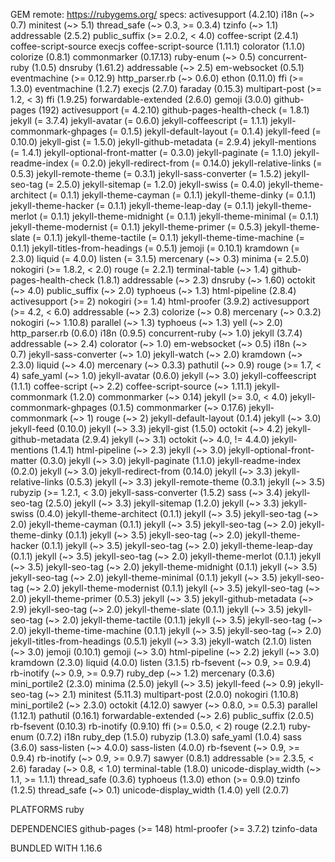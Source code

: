 GEM
  remote: https://rubygems.org/
  specs:
    activesupport (4.2.10)
      i18n (~> 0.7)
      minitest (~> 5.1)
      thread_safe (~> 0.3, >= 0.3.4)
      tzinfo (~> 1.1)
    addressable (2.5.2)
      public_suffix (>= 2.0.2, < 4.0)
    coffee-script (2.4.1)
      coffee-script-source
      execjs
    coffee-script-source (1.11.1)
    colorator (1.1.0)
    colorize (0.8.1)
    commonmarker (0.17.13)
      ruby-enum (~> 0.5)
    concurrent-ruby (1.0.5)
    dnsruby (1.61.2)
      addressable (~> 2.5)
    em-websocket (0.5.1)
      eventmachine (>= 0.12.9)
      http_parser.rb (~> 0.6.0)
    ethon (0.11.0)
      ffi (>= 1.3.0)
    eventmachine (1.2.7)
    execjs (2.7.0)
    faraday (0.15.3)
      multipart-post (>= 1.2, < 3)
    ffi (1.9.25)
    forwardable-extended (2.6.0)
    gemoji (3.0.0)
    github-pages (192)
      activesupport (= 4.2.10)
      github-pages-health-check (= 1.8.1)
      jekyll (= 3.7.4)
      jekyll-avatar (= 0.6.0)
      jekyll-coffeescript (= 1.1.1)
      jekyll-commonmark-ghpages (= 0.1.5)
      jekyll-default-layout (= 0.1.4)
      jekyll-feed (= 0.10.0)
      jekyll-gist (= 1.5.0)
      jekyll-github-metadata (= 2.9.4)
      jekyll-mentions (= 1.4.1)
      jekyll-optional-front-matter (= 0.3.0)
      jekyll-paginate (= 1.1.0)
      jekyll-readme-index (= 0.2.0)
      jekyll-redirect-from (= 0.14.0)
      jekyll-relative-links (= 0.5.3)
      jekyll-remote-theme (= 0.3.1)
      jekyll-sass-converter (= 1.5.2)
      jekyll-seo-tag (= 2.5.0)
      jekyll-sitemap (= 1.2.0)
      jekyll-swiss (= 0.4.0)
      jekyll-theme-architect (= 0.1.1)
      jekyll-theme-cayman (= 0.1.1)
      jekyll-theme-dinky (= 0.1.1)
      jekyll-theme-hacker (= 0.1.1)
      jekyll-theme-leap-day (= 0.1.1)
      jekyll-theme-merlot (= 0.1.1)
      jekyll-theme-midnight (= 0.1.1)
      jekyll-theme-minimal (= 0.1.1)
      jekyll-theme-modernist (= 0.1.1)
      jekyll-theme-primer (= 0.5.3)
      jekyll-theme-slate (= 0.1.1)
      jekyll-theme-tactile (= 0.1.1)
      jekyll-theme-time-machine (= 0.1.1)
      jekyll-titles-from-headings (= 0.5.1)
      jemoji (= 0.10.1)
      kramdown (= 2.3.0)
      liquid (= 4.0.0)
      listen (= 3.1.5)
      mercenary (~> 0.3)
      minima (= 2.5.0)
      nokogiri (>= 1.8.2, < 2.0)
      rouge (= 2.2.1)
      terminal-table (~> 1.4)
    github-pages-health-check (1.8.1)
      addressable (~> 2.3)
      dnsruby (~> 1.60)
      octokit (~> 4.0)
      public_suffix (~> 2.0)
      typhoeus (~> 1.3)
    html-pipeline (2.8.4)
      activesupport (>= 2)
      nokogiri (>= 1.4)
    html-proofer (3.9.2)
      activesupport (>= 4.2, < 6.0)
      addressable (~> 2.3)
      colorize (~> 0.8)
      mercenary (~> 0.3.2)
      nokogiri (~> 1.10.8)
      parallel (~> 1.3)
      typhoeus (~> 1.3)
      yell (~> 2.0)
    http_parser.rb (0.6.0)
    i18n (0.9.5)
      concurrent-ruby (~> 1.0)
    jekyll (3.7.4)
      addressable (~> 2.4)
      colorator (~> 1.0)
      em-websocket (~> 0.5)
      i18n (~> 0.7)
      jekyll-sass-converter (~> 1.0)
      jekyll-watch (~> 2.0)
      kramdown (~> 2.3.0)
      liquid (~> 4.0)
      mercenary (~> 0.3.3)
      pathutil (~> 0.9)
      rouge (>= 1.7, < 4)
      safe_yaml (~> 1.0)
    jekyll-avatar (0.6.0)
      jekyll (~> 3.0)
    jekyll-coffeescript (1.1.1)
      coffee-script (~> 2.2)
      coffee-script-source (~> 1.11.1)
    jekyll-commonmark (1.2.0)
      commonmarker (~> 0.14)
      jekyll (>= 3.0, < 4.0)
    jekyll-commonmark-ghpages (0.1.5)
      commonmarker (~> 0.17.6)
      jekyll-commonmark (~> 1)
      rouge (~> 2)
    jekyll-default-layout (0.1.4)
      jekyll (~> 3.0)
    jekyll-feed (0.10.0)
      jekyll (~> 3.3)
    jekyll-gist (1.5.0)
      octokit (~> 4.2)
    jekyll-github-metadata (2.9.4)
      jekyll (~> 3.1)
      octokit (~> 4.0, != 4.4.0)
    jekyll-mentions (1.4.1)
      html-pipeline (~> 2.3)
      jekyll (~> 3.0)
    jekyll-optional-front-matter (0.3.0)
      jekyll (~> 3.0)
    jekyll-paginate (1.1.0)
    jekyll-readme-index (0.2.0)
      jekyll (~> 3.0)
    jekyll-redirect-from (0.14.0)
      jekyll (~> 3.3)
    jekyll-relative-links (0.5.3)
      jekyll (~> 3.3)
    jekyll-remote-theme (0.3.1)
      jekyll (~> 3.5)
      rubyzip (>= 1.2.1, < 3.0)
    jekyll-sass-converter (1.5.2)
      sass (~> 3.4)
    jekyll-seo-tag (2.5.0)
      jekyll (~> 3.3)
    jekyll-sitemap (1.2.0)
      jekyll (~> 3.3)
    jekyll-swiss (0.4.0)
    jekyll-theme-architect (0.1.1)
      jekyll (~> 3.5)
      jekyll-seo-tag (~> 2.0)
    jekyll-theme-cayman (0.1.1)
      jekyll (~> 3.5)
      jekyll-seo-tag (~> 2.0)
    jekyll-theme-dinky (0.1.1)
      jekyll (~> 3.5)
      jekyll-seo-tag (~> 2.0)
    jekyll-theme-hacker (0.1.1)
      jekyll (~> 3.5)
      jekyll-seo-tag (~> 2.0)
    jekyll-theme-leap-day (0.1.1)
      jekyll (~> 3.5)
      jekyll-seo-tag (~> 2.0)
    jekyll-theme-merlot (0.1.1)
      jekyll (~> 3.5)
      jekyll-seo-tag (~> 2.0)
    jekyll-theme-midnight (0.1.1)
      jekyll (~> 3.5)
      jekyll-seo-tag (~> 2.0)
    jekyll-theme-minimal (0.1.1)
      jekyll (~> 3.5)
      jekyll-seo-tag (~> 2.0)
    jekyll-theme-modernist (0.1.1)
      jekyll (~> 3.5)
      jekyll-seo-tag (~> 2.0)
    jekyll-theme-primer (0.5.3)
      jekyll (~> 3.5)
      jekyll-github-metadata (~> 2.9)
      jekyll-seo-tag (~> 2.0)
    jekyll-theme-slate (0.1.1)
      jekyll (~> 3.5)
      jekyll-seo-tag (~> 2.0)
    jekyll-theme-tactile (0.1.1)
      jekyll (~> 3.5)
      jekyll-seo-tag (~> 2.0)
    jekyll-theme-time-machine (0.1.1)
      jekyll (~> 3.5)
      jekyll-seo-tag (~> 2.0)
    jekyll-titles-from-headings (0.5.1)
      jekyll (~> 3.3)
    jekyll-watch (2.1.0)
      listen (~> 3.0)
    jemoji (0.10.1)
      gemoji (~> 3.0)
      html-pipeline (~> 2.2)
      jekyll (~> 3.0)
    kramdown (2.3.0)
    liquid (4.0.0)
    listen (3.1.5)
      rb-fsevent (~> 0.9, >= 0.9.4)
      rb-inotify (~> 0.9, >= 0.9.7)
      ruby_dep (~> 1.2)
    mercenary (0.3.6)
    mini_portile2 (2.3.0)
    minima (2.5.0)
      jekyll (~> 3.5)
      jekyll-feed (~> 0.9)
      jekyll-seo-tag (~> 2.1)
    minitest (5.11.3)
    multipart-post (2.0.0)
    nokogiri (1.10.8)
      mini_portile2 (~> 2.3.0)
    octokit (4.12.0)
      sawyer (~> 0.8.0, >= 0.5.3)
    parallel (1.12.1)
    pathutil (0.16.1)
      forwardable-extended (~> 2.6)
    public_suffix (2.0.5)
    rb-fsevent (0.10.3)
    rb-inotify (0.9.10)
      ffi (>= 0.5.0, < 2)
    rouge (2.2.1)
    ruby-enum (0.7.2)
      i18n
    ruby_dep (1.5.0)
    rubyzip (1.3.0)
    safe_yaml (1.0.4)
    sass (3.6.0)
      sass-listen (~> 4.0.0)
    sass-listen (4.0.0)
      rb-fsevent (~> 0.9, >= 0.9.4)
      rb-inotify (~> 0.9, >= 0.9.7)
    sawyer (0.8.1)
      addressable (>= 2.3.5, < 2.6)
      faraday (~> 0.8, < 1.0)
    terminal-table (1.8.0)
      unicode-display_width (~> 1.1, >= 1.1.1)
    thread_safe (0.3.6)
    typhoeus (1.3.0)
      ethon (>= 0.9.0)
    tzinfo (1.2.5)
      thread_safe (~> 0.1)
    unicode-display_width (1.4.0)
    yell (2.0.7)

PLATFORMS
  ruby

DEPENDENCIES
  github-pages (>= 148)
  html-proofer (>= 3.7.2)
  tzinfo-data

BUNDLED WITH
   1.16.6
